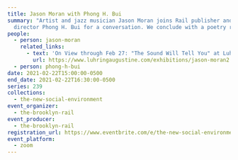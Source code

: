 ```yaml
---
title: Jason Moran with Phong H. Bui
summary: "Artist and jazz musician Jason Moran joins Rail publisher and artistic
  director Phong H. Bui for a conversation. We conclude with a poetry reading. "
people:
  - person: jason-moran
    related_links:
      - text: 'On View through Feb 27: "The Sound Will Tell You" at Luhring Augustine'
        url: https://www.luhringaugustine.com/exhibitions/jason-moran2
  - person: phong-h-bui
date: 2021-02-22T15:00:00-0500
end_date: 2021-02-22T16:30:00-0500
series: 239
collections:
  - the-new-social-environment
event_organizer:
  - the-brooklyn-rail
event_producer:
  - the-brooklyn-rail
registration_url: https://www.eventbrite.com/e/the-new-social-environment-239-jason-moran-tickets-141457556359
event_platform:
  - zoom
---
```

